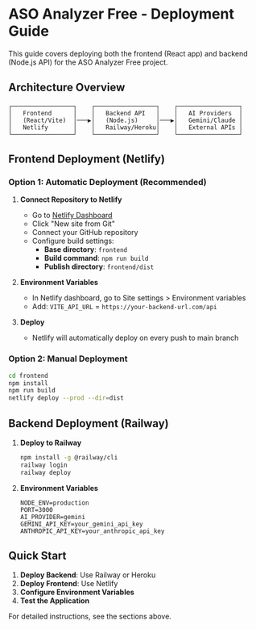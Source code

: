 # ASO Analyzer Free - Deployment Guide

This guide covers deploying both the frontend (React app) and backend (Node.js API) for the ASO Analyzer Free project.

## Architecture Overview

```
┌─────────────────┐    ┌─────────────────┐    ┌─────────────────┐
│   Frontend      │    │   Backend API   │    │   AI Providers  │
│   (React/Vite)  │───▶│   (Node.js)     │───▶│   Gemini/Claude │
│   Netlify       │    │   Railway/Heroku│    │   External APIs │
└─────────────────┘    └─────────────────┘    └─────────────────┘
```

## Frontend Deployment (Netlify)

### Option 1: Automatic Deployment (Recommended)

1. **Connect Repository to Netlify**
   - Go to [Netlify Dashboard](https://app.netlify.com/)
   - Click "New site from Git"
   - Connect your GitHub repository
   - Configure build settings:
     - **Base directory**: `frontend`
     - **Build command**: `npm run build`
     - **Publish directory**: `frontend/dist`

2. **Environment Variables**
   - In Netlify dashboard, go to Site settings > Environment variables
   - Add: `VITE_API_URL` = `https://your-backend-url.com/api`

3. **Deploy**
   - Netlify will automatically deploy on every push to main branch

### Option 2: Manual Deployment

```bash
cd frontend
npm install
npm run build
netlify deploy --prod --dir=dist
```

## Backend Deployment (Railway)

1. **Deploy to Railway**
   ```bash
   npm install -g @railway/cli
   railway login
   railway deploy
   ```

2. **Environment Variables**
   ```env
   NODE_ENV=production
   PORT=3000
   AI_PROVIDER=gemini
   GEMINI_API_KEY=your_gemini_api_key
   ANTHROPIC_API_KEY=your_anthropic_api_key
   ```

## Quick Start

1. **Deploy Backend**: Use Railway or Heroku
2. **Deploy Frontend**: Use Netlify
3. **Configure Environment Variables**
4. **Test the Application**

For detailed instructions, see the sections above.